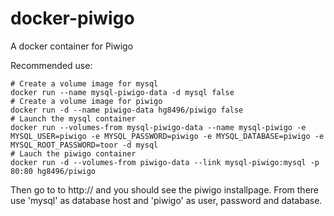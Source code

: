 docker-piwigo
=============

A docker container for Piwigo

Recommended use:

    # Create a volume image for mysql
    docker run --name mysql-piwigo-data -d mysql false
    # Create a volume image for piwigo
    docker run -d --name piwigo-data hg8496/piwigo false
    # Launch the mysql container
    docker run --volumes-from mysql-piwigo-data --name mysql-piwigo -e MYSQL_USER=piwigo -e MYSQL_PASSWORD=piwigo -e MYSQL_DATABASE=piwigo -e MYSQL_ROOT_PASSWORD=toor -d mysql
    # Lauch the piwigo container
    docker run -d --volumes-from piwigo-data --link mysql-piwigo:mysql -p 80:80 hg8496/piwigo

Then go to to http://<server> and you should see the piwigo installpage. From there use 'mysql' as database host and 'piwigo' as user, password and database.

